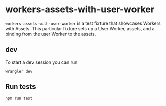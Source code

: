 # workers-assets-with-user-worker

`workers-assets-with-user-worker` is a test fixture that showcases Workers with Assets. This particular fixture sets up a User Worker, assets, and a binding from the user Worker to the assets.

## dev

To start a dev session you can run

```
wrangler dev
```

## Run tests

```
npm run test
```
